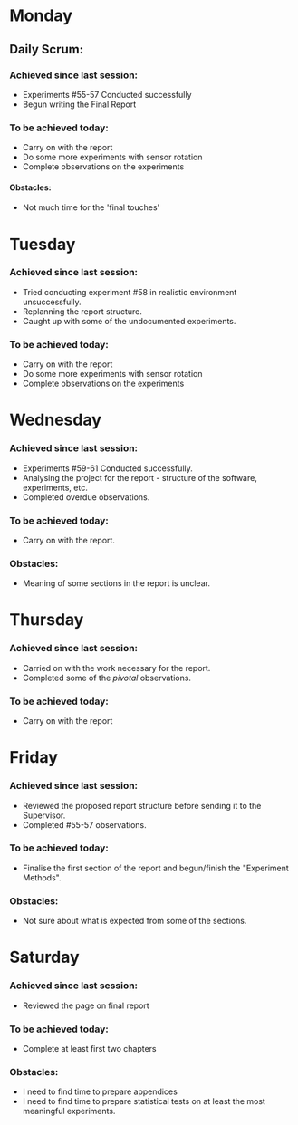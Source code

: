 # Monday
## Daily Scrum:
### Achieved since last session:
- Experiments #55-57 Conducted successfully
- Begun writing the Final Report
### To be achieved today:
- Carry on with the report
- Do some more experiments with sensor rotation
- Complete observations on the experiments
#### Obstacles:
- Not much time for the 'final touches'
# Tuesday
### Achieved since last session:
- Tried conducting experiment #58 in realistic environment unsuccessfully.
- Replanning the report structure.
- Caught up with some of the undocumented experiments.
### To be achieved today:
- Carry on with the report
- Do some more experiments with sensor rotation
- Complete observations on the experiments
# Wednesday
### Achieved since last session:
- Experiments #59-61 Conducted successfully.
- Analysing the project for the report - structure of the software, experiments, etc.
- Completed overdue observations.
### To be achieved today:
- Carry on with the report.
### Obstacles:
- Meaning of some sections in the report is unclear.

# Thursday
### Achieved since last session:
- Carried on with the work necessary for the report.
- Completed some of the *pivotal* observations.
### To be achieved today:
- Carry on with the report
# Friday
### Achieved since last session:
- Reviewed the proposed report structure before sending it to the Supervisor.
- Completed #55-57 observations.
### To be achieved today:
- Finalise the first section of the report and begun/finish the "Experiment Methods".
### Obstacles:
- Not sure about what is expected from some of the sections.
# Saturday
### Achieved since last session:
- Reviewed the page on final report
### To be achieved today:
- Complete at least first two chapters
### Obstacles:
- I need to find time to prepare appendices
- I need to find time to prepare statistical tests on at least the most meaningful experiments.